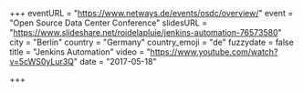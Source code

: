+++
eventURL = "https://www.netways.de/events/osdc/overview/"
event = "Open Source Data Center Conference"
slidesURL = "https://www.slideshare.net/roidelapluie/jenkins-automation-76573580"
city = "Berlin"
country = "Germany"
country_emoji = "de"
fuzzydate = false
title = "Jenkins Automation"
video = "https://www.youtube.com/watch?v=5cWS0yLur3Q"
date = "2017-05-18"

+++

